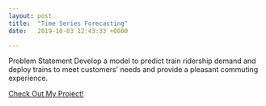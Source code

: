 ```yaml
---
layout: post
title:  "Time Series Forecasting"
date:   2019-10-03 12:43:33 +0800

---
```


Problem Statement
Develop a model to predict train ridership demand and deploy trains to meet customers' needs and provide a pleasant commuting experience.

[Check Out My Project!](https://github.com/alvinchiaht/project/blob/master/Time_Series_Train%20Ridership.nb.html)
